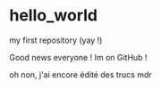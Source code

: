 # hello_world
my first repository (yay !)

Good news everyone ! Im on GitHub !

oh non, j'ai encore édité des trucs mdr
